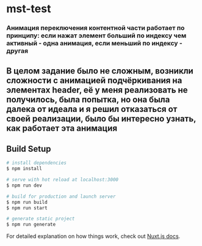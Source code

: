 # mst-test

### Анимация переключения контентной части работает по принципу: если нажат элемент больший по индексу чем активный - одна анимация, если меньший по индексу - другая

## В целом задание было не сложным, возникли сложности с анимацией подчёркивания на элементах header, её у меня реализовать не получилось, была попытка, но она была далека от идеала и я решил отказаться от своей реализации, было бы интересно узнать, как работает эта анимация


## Build Setup

```bash
# install dependencies
$ npm install

# serve with hot reload at localhost:3000
$ npm run dev

# build for production and launch server
$ npm run build
$ npm run start

# generate static project
$ npm run generate
```

For detailed explanation on how things work, check out [Nuxt.js docs](https://nuxtjs.org).
